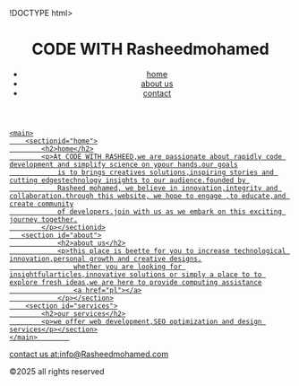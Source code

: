 
!DOCTYPE html>
<html lang="en">
<head>
    <meta charset="UTF-8">
    <meta name="viewport" content="width=device-width, initial-scale=1.0">
    <title>Document</title>
</head>
<body>
    <header>
    <h1>CODE WITH Rasheedmohamed</h1>
        <nav>
            <ul>
              <li><a href="#home">home</a></li>
              <li><a href="#about us">about us</a></li>
              <li><a href="#contact">contact</a</li>
    </header>
                
    <main>
        <sectionid="home">
            <h2>home</h2>
            <p>At CODE WITH RASHEED,we are passionate about rapidly code development and simplify science on ypour hands.our goals
                is to brings creatives solutions,inspiring stories and cutting edgestechnology insights to our audience.founded by 
                Rasheed mohamed, we believe in innovation,integrity and collaboration.through this website, we hope to engage ,to educate,and create community
                of developers.join with us as we embark on this exciting journey together.
            </p></sectionid>
       <section id="about">
                <h2>about us</h2>
                <p>this place is beette for you to increase technological innovation,personal growth and creative designs.
                    whether you are looking for insightfularticles,innovative solutions or simply a place to to explore fresh ideas,we are here to provide computing assistance
                    <a href="pl"></a>
                </p></section>
        <section id="services">
            <h2>our services</h2>
            <p>we offer web development,SEO optimization and design services</p></section>
    </main>        
 <footer>
    <p>contact us at:<a href="mailto:info@Rasheedmohamed.com">info@Rasheedmohamed.com</a></p>
    <p>&copy;2025 all rights reserved </p></footer> 
    
</body>             
</html>
